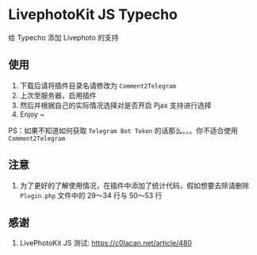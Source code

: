 # LivephotoKit JS Typecho 
给 Typecho 添加 Livephoto 的支持

## 使用
1. 下载后请将插件目录名请修改为 `Comment2Telegram`
2. 上次至服务器，启用插件
3. 然后并根据自己的实际情况选择对是否开启 Pjax 支持进行选择
4. Enjoy ~

PS：如果不知道如何获取 `Telegram Bot Token` 的话那么。。。你不适合使用 `Comment2Telegram`

## 注意
1. 为了更好的了解使用情况，在插件中添加了统计代码，假如想要去除请删除 `Plugin.php` 文件中的 29～34 行与 50～53 行

## 感谢
1. LivePhotoKit JS 测试: https://c0lacan.net/article/480
